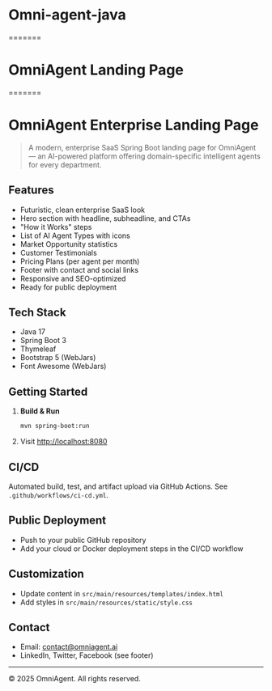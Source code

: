 # Omni-agent-java
=======
# OmniAgent Landing Page
=======
# OmniAgent Enterprise Landing Page

>A modern, enterprise SaaS Spring Boot landing page for OmniAgent — an AI-powered platform offering domain-specific intelligent agents for every department.

## Features
- Futuristic, clean enterprise SaaS look
- Hero section with headline, subheadline, and CTAs
- "How it Works" steps
- List of AI Agent Types with icons
- Market Opportunity statistics
- Customer Testimonials
- Pricing Plans (per agent per month)
- Footer with contact and social links
- Responsive and SEO-optimized
- Ready for public deployment

## Tech Stack
- Java 17
- Spring Boot 3
- Thymeleaf
- Bootstrap 5 (WebJars)
- Font Awesome (WebJars)

## Getting Started
1. **Build & Run**
   ```bash
   mvn spring-boot:run
   ```
2. Visit [http://localhost:8080](http://localhost:8080)

## CI/CD
Automated build, test, and artifact upload via GitHub Actions. See `.github/workflows/ci-cd.yml`.

## Public Deployment
- Push to your public GitHub repository
- Add your cloud or Docker deployment steps in the CI/CD workflow

## Customization
- Update content in `src/main/resources/templates/index.html`
- Add styles in `src/main/resources/static/style.css`

## Contact
- Email: contact@omniagent.ai
- LinkedIn, Twitter, Facebook (see footer)

---
© 2025 OmniAgent. All rights reserved.
